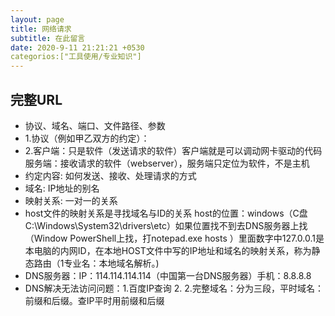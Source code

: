 ```yaml
---
layout: page
title: 网络请求
subtitle: 在此留言
date: 2020-9-11 21:21:21 +0530
categorios:["工具使用/专业知识"]
---
```


## 完整URL

-  协议、域名、端口、文件路径、参数
- 1.协议（例如甲乙双方的约定）：
- 2.客户端：只是软件（发送请求的软件）客户端就是可以调动网卡驱动的代码
服务端：接收请求的软件（webserver），服务端只定位为软件，不是主机
-  约定内容: 如何发送、接收、处理请求的方式 
-  域名: IP地址的别名
-  映射关系: 一对一的关系
-  host文件的映射关系是寻找域名与ID的关系
host的位置：windows（C盘 C:\Windows\System32\drivers\etc）如果位置找不到去DNS服务器上找（Window PowerShell上找，打notepad.exe hosts ）里面数字中127.0.0.1是本电脑的内网ID，在本地HOST文件中写的IP地址和域名的映射关系，称为静态路由（1专业名：本地域名解析。)
- DNS服务器：IP：114.114.114.114（中国第一台DNS服务器）手机：8.8.8.8
- DNS解决无法访问问题：1.百度IP查询 2. 2.完整域名：分为三段，平时域名：前缀和后缀。查IP平时用前缀和后缀
